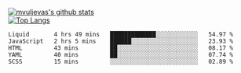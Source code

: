 [![mvuljevas's github stats](https://github-readme-stats.vercel.app/api?username=mvuljevas&show_icons=true&theme=dracula)](https://www.mvuljevas.com)
<br>
[![Top Langs](https://github-readme-stats.vercel.app/api/top-langs/?username=mvuljevas&theme=dracula)](https://www.mvuljevas.com)

<!--START_SECTION:waka-->
```text
Liquid       4 hrs 49 mins   █████████████░░░░░░░░░░░░   54.97 % 
JavaScript   2 hrs 5 mins    ██████░░░░░░░░░░░░░░░░░░░   23.93 % 
HTML         43 mins         ██░░░░░░░░░░░░░░░░░░░░░░░   08.17 % 
YAML         40 mins         ██░░░░░░░░░░░░░░░░░░░░░░░   07.74 % 
SCSS         15 mins         ░░░░░░░░░░░░░░░░░░░░░░░░░   02.89 %
```
<!--END_SECTION:waka-->
